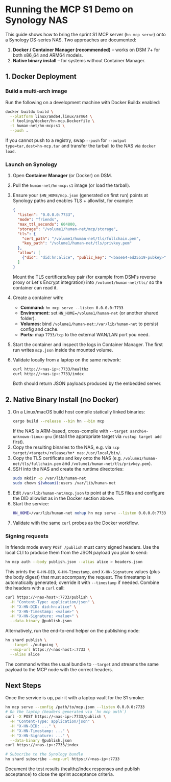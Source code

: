 # Running the MCP S1 Demo on Synology NAS

This guide shows how to bring the sprint S1 MCP server (`hn mcp serve`) onto a Synology DS-series NAS. Two approaches are documented:

1. **Docker / Container Manager (recommended)** – works on DSM 7+ for both x86_64 and ARM64 models.
2. **Native binary install** – for systems without Container Manager.

## 1. Docker Deployment

### Build a multi-arch image

Run the following on a development machine with Docker Buildx enabled:

```bash
docker buildx build \
  --platform linux/amd64,linux/arm64 \
  -f tooling/docker/hn-mcp.Dockerfile \
  -t human-net/hn-mcp:s1 \
  --push .
```

If you cannot push to a registry, swap `--push` for `--output type=tar,dest=hn-mcp.tar` and transfer the tarball to the NAS via `docker load`.

### Launch on Synology

1. Open **Container Manager** (or Docker) on DSM.
2. Pull the `human-net/hn-mcp:s1` image (or load the tarball).
3. Ensure your `$HN_HOME/mcp.json` (generated on first run) points at Synology paths and enables TLS + allowlist, for example:

   ```json
   {
     "listen": "0.0.0.0:7733",
     "mode": "friends",
     "max_ttl_seconds": 604800,
     "storage": "/volume1/human-net/mcp/storage",
     "tls": {
       "cert_path": "/volume1/human-net/tls/fullchain.pem",
       "key_path": "/volume1/human-net/tls/privkey.pem"
     },
     "allow": [
       {"did": "did:hn:alice", "public_key": "<base64-ed25519-pubkey>"}
     ]
   }
   ```

   Mount the TLS certificate/key pair (for example from DSM's reverse proxy or Let's Encrypt integration) into `/volume1/human-net/tls/` so the container can read it.
4. Create a container with:
   - **Command:** `hn mcp serve --listen 0.0.0.0:7733`
   - **Environment:** set `HN_HOME=/volume1/human-net` (or another shared folder).
   - **Volumes:** bind `/volume1/human-net:/var/lib/human-net` to persist config and cache.
   - **Ports:** map `7733/tcp` to the external WAN/LAN port you need.
5. Start the container and inspect the logs in Container Manager. The first run writes `mcp.json` inside the mounted volume.
6. Validate locally from a laptop on the same network:
   ```bash
   curl http://<nas-ip>:7733/healthz
   curl http://<nas-ip>:7733/index
   ```
   Both should return JSON payloads produced by the embedded server.

## 2. Native Binary Install (no Docker)

1. On a Linux/macOS build host compile statically linked binaries:
   ```bash
   cargo build --release --bin hn --bin mcp
   ```
   If the NAS is ARM-based, cross-compile with `--target aarch64-unknown-linux-gnu` (install the appropriate target via `rustup target add` first).
2. Copy the resulting binaries to the NAS, e.g. via `scp target/<target>/release/hn* nas:/usr/local/bin/`.
3. Copy the TLS certificate and key onto the NAS (e.g. `/volume1/human-net/tls/fullchain.pem` and `/volume1/human-net/tls/privkey.pem`).
4. SSH into the NAS and create the runtime directories:
   ```bash
   sudo mkdir -p /var/lib/human-net
   sudo chown $(whoami):users /var/lib/human-net
   ```
5. Edit `/var/lib/human-net/mcp.json` to point at the TLS files and configure the DID allowlist as in the Docker section above.
6. Start the service:
   ```bash
   HN_HOME=/var/lib/human-net nohup hn mcp serve --listen 0.0.0.0:7733 > /var/log/hn-mcp.log 2>&1 &
   ```
7. Validate with the same `curl` probes as the Docker workflow.

### Signing requests

In friends mode every `POST /publish` must carry signed headers. Use the local CLI to produce them from the JSON payload you plan to send:

```bash
hn mcp auth --body publish.json --alias alice > headers.json
```

This prints the `X-HN-DID`, `X-HN-Timestamp`, and `X-HN-Signature` values (plus the body digest) that must accompany the request. The timestamp is automatically generated; override it with `--timestamp` if needed. Combine the headers with a `curl` call:

```bash
curl https://<nas-host>:7733/publish \
  -H "Content-Type: application/json" \
  -H "X-HN-DID: did:hn:alice" \
  -H "X-HN-Timestamp: <value>" \
  -H "X-HN-Signature: <value>" \
  --data-binary @publish.json
```

Alternatively, run the end-to-end helper on the publishing node:

```bash
hn shard publish \
  --target ./outgoing \
  --mcp-url https://<nas-host>:7733 \
  --alias alice
```

The command writes the usual bundle to `--target` and streams the same payload to the MCP node with the correct headers.

## Next Steps

Once the service is up, pair it with a laptop vault for the S1 smoke:

```bash
hn mcp serve --config /path/to/mcp.json --listen 0.0.0.0:7733
# On the laptop (headers generated via `hn mcp auth`)
curl -X POST https://<nas-ip>:7733/publish \
  -H "Content-Type: application/json" \
  -H "X-HN-DID: ..." \
  -H "X-HN-Timestamp: ..." \
  -H "X-HN-Signature: ..." \
  --data-binary @publish.json
curl https://<nas-ip>:7733/index

# Subscribe to the Synology bundle
hn shard subscribe --mcp-url https://<nas-ip>:7733
```

Document the test results (healthz/index responses and publish acceptance) to close the sprint acceptance criteria.
